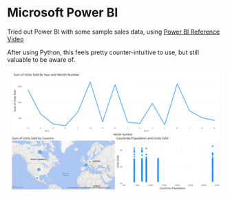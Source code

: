 # Microsoft Power BI

Tried out Power BI with some sample sales data, using [Power BI Reference Video](youtu.be/TmhQCQr_DCA)

After using Python, this feels pretty counter-intuitive to use, but still valuable to be aware of.

![sales](sales.svg)